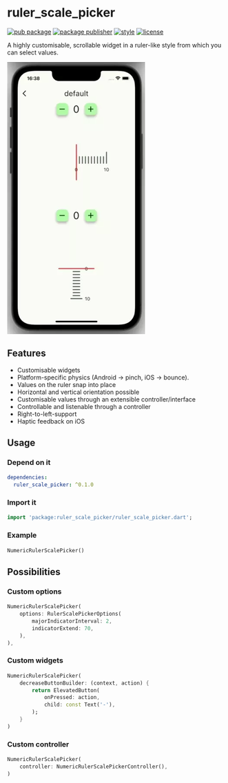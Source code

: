 # ruler_scale_picker

[![pub package][pub_badge]][pub_badge_link]
[![package publisher][publisher_badge]][publisher_badge_link]
[![style][style_badge]][style_link]
[![license][license_badge]][license_link]

A highly customisable, scrollable widget in a ruler-like style from which you can select values.

![Preview example](example/screenshots/example.webp "Example")

## Features

* Customisable widgets
* Platform-specific physics (Android -> pinch, iOS -> bounce).
* Values on the ruler snap into place
* Horizontal and vertical orientation possible
* Customisable values through an extensible controller/interface
* Controllable and listenable through a controller
* Right-to-left-support
* Haptic feedback on iOS

## Usage

### Depend on it

```yaml
dependencies:
  ruler_scale_picker: ^0.1.0
 ```

### Import it
``` dart
import 'package:ruler_scale_picker/ruler_scale_picker.dart';
```

### Example

``` dart
NumericRulerScalePicker()
```

## Possibilities 

### Custom options

``` dart
NumericRulerScalePicker(
    options: RulerScalePickerOptions(
        majorIndicatorInterval: 2,
        indicatorExtend: 70,
    ),
),
```

### Custom widgets

``` dart
NumericRulerScalePicker(
    decreaseButtonBuilder: (context, action) {
        return ElevatedButton(
            onPressed: action,
            child: const Text('-'),
        );
    }
)
```

### Custom controller

``` dart
NumericRulerScalePicker(
    controller: NumericRulerScalePickerController(),
)
```

[pub_badge]: https://img.shields.io/pub/v/ruler_scale_picker.svg
[pub_badge_link]: https://pub.dartlang.org/packages/ruler_scale_picker
[publisher_badge]: https://img.shields.io/pub/publisher/ruler_scale_picker.svg
[publisher_badge_link]: https://pub.dev/publishers/cosee.biz/packages
[license_badge]: https://img.shields.io/github/license/cosee/cosee_lints
[license_link]: https://github.com/cosee/ruler_scale_picker/blob/main/LICENSE
[style_badge]: https://img.shields.io/badge/style-cosee__lints-brightgreen
[style_link]: https://pub.dev/packages/cosee_lints

